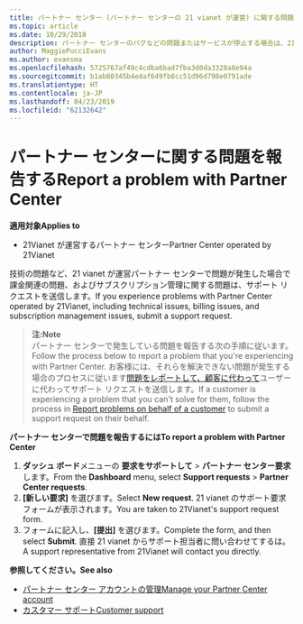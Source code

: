 ```yaml
---
title: パートナー センター (パートナー センターの 21 vianet が運営) に関する問題の報告
ms.topic: article
ms.date: 10/29/2018
description: パートナー センターのバグなどの問題またはサービスが停止する場合は、21 vianet を問い合わせてください。
author: MaggiePucciEvans
ms.author: evansma
ms.openlocfilehash: 5725767af49c4cdba6bad7fba3d0da3328a8e94a
ms.sourcegitcommit: b1ab80345b4e4af649fb8cc51d96d798e0791ade
ms.translationtype: HT
ms.contentlocale: ja-JP
ms.lasthandoff: 04/23/2019
ms.locfileid: "62132642"
---
```

# <a name="report-a-problem-with-partner-center"></a><span data-ttu-id="149b3-103">パートナー センターに関する問題を報告する</span><span class="sxs-lookup"><span data-stu-id="149b3-103">Report a problem with Partner Center</span></span> 


<span data-ttu-id="149b3-104">**適用対象**</span><span class="sxs-lookup"><span data-stu-id="149b3-104">**Applies to**</span></span>

-   <span data-ttu-id="149b3-105">21Vianet が運営するパートナー センター</span><span class="sxs-lookup"><span data-stu-id="149b3-105">Partner Center operated by 21Vianet</span></span>


<span data-ttu-id="149b3-106">技術の問題など、21 vianet が運営パートナー センターで問題が発生した場合で課金関連の問題、およびサブスクリプション管理に関する問題は、サポート リクエストを送信します。</span><span class="sxs-lookup"><span data-stu-id="149b3-106">If you experience problems with Partner Center operated by 21Vianet, including technical issues, billing issues, and subscription management issues, submit a support request.</span></span> 

><span data-ttu-id="149b3-107">**注:**</span><span class="sxs-lookup"><span data-stu-id="149b3-107">**Note**</span></span><br><span data-ttu-id="149b3-108">パートナー センターで発生している問題を報告する次の手順に従います。</span><span class="sxs-lookup"><span data-stu-id="149b3-108">Follow the process below to report a problem that you're experiencing with Partner Center.</span></span> <span data-ttu-id="149b3-109">お客様には、それらを解決できない問題が発生する場合のプロセスに従います[問題をレポートして、顧客に代わって](report-problems-on-behalf-of-a-customer.md)ユーザーに代わってサポート リクエストを送信します。</span><span class="sxs-lookup"><span data-stu-id="149b3-109">If a customer is experiencing a problem that you can't solve for them, follow the process in [Report problems on behalf of a customer](report-problems-on-behalf-of-a-customer.md) to submit a support request on their behalf.</span></span>

<span data-ttu-id="149b3-110">**パートナー センターで問題を報告するには**</span><span class="sxs-lookup"><span data-stu-id="149b3-110">**To report a problem with Partner Center**</span></span>

1.  <span data-ttu-id="149b3-111">**ダッシュ ボード**メニューの **要求をサポートして** &gt; **パートナー センター要求**します。</span><span class="sxs-lookup"><span data-stu-id="149b3-111">From the **Dashboard** menu, select **Support requests** &gt; **Partner Center requests**.</span></span>
2.  <span data-ttu-id="149b3-112">**[新しい要求]** を選びます。</span><span class="sxs-lookup"><span data-stu-id="149b3-112">Select **New request**.</span></span> <span data-ttu-id="149b3-113">21 vianet のサポート要求フォームが表示されます。</span><span class="sxs-lookup"><span data-stu-id="149b3-113">You are taken to 21Vianet's support request form.</span></span> 
3.  <span data-ttu-id="149b3-114">フォームに記入し、**[提出]** を選びます。</span><span class="sxs-lookup"><span data-stu-id="149b3-114">Complete the form, and then select **Submit**.</span></span> <span data-ttu-id="149b3-115">直接 21 vianet からサポート担当者に問い合わせてするは。</span><span class="sxs-lookup"><span data-stu-id="149b3-115">A support representative from 21Vianet will contact you directly.</span></span>

<span data-ttu-id="149b3-116">**参照してください。**</span><span class="sxs-lookup"><span data-stu-id="149b3-116">**See also**</span></span>

-   [<span data-ttu-id="149b3-117">パートナー センター アカウントの管理</span><span class="sxs-lookup"><span data-stu-id="149b3-117">Manage your Partner Center account</span></span>](partner-center-account-setup.md)
-   [<span data-ttu-id="149b3-118">カスタマー サポート</span><span class="sxs-lookup"><span data-stu-id="149b3-118">Customer support</span></span>](customer-support.md)

 





